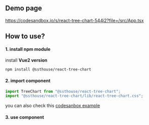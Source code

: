 ## Demo page

https://codesandbox.io/s/react-tree-chart-544i2?file=/src/App.tsx

## How to use?

#### 1. install npm module

install **Vue2 version**

```shell
npm install @ssthouse/react-tree-chart
```

#### 2. import component

```javascript
import TreeChart from "@ssthouse/react-tree-chart";
import "@ssthouse/react-tree-chart/lib/react-tree-chart.css";
```

you can also check this [codesanbox example](https://codesandbox.io/s/react-tree-chart-544i2?file=/src/App.tsx)

#### 3. use component
